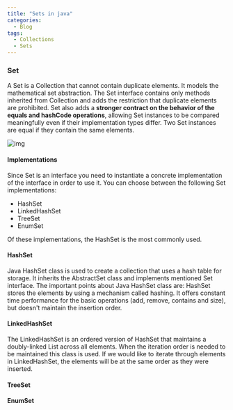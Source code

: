 ```yaml
---
title: "Sets in java"
categories:
  - Blog
tags:
  - Collections
  - Sets
---
```


### Set

A Set is a Collection that cannot contain duplicate elements. 
It models the mathematical set abstraction. 
The Set interface contains only methods inherited from Collection and adds the restriction that duplicate elements are prohibited. 
Set also adds a **stronger contract on the behavior of the equals and hashCode operations**, allowing Set instances to be compared meaningfully even if their implementation types differ. 
Two Set instances are equal if they contain the same elements.


![img]({{site.url}}/assets/blog_images/2021-11-06-sets-in-java/java-set-implementation.png)

#### Implementations

Since Set is an interface you need to instantiate a concrete implementation of the interface in order to use it. You can choose between the following Set implementations: 

* HashSet
* LinkedHashSet
* TreeSet
* EnumSet

Of these implementations, the HashSet is the most commonly used.

#### HashSet

Java HashSet class is used to create a collection that uses a hash table for storage. It inherits the AbstractSet class and implements mentioned Set interface. 
The important points about Java HashSet class are: HashSet stores the elements by using a mechanism called hashing.
It offers constant time performance for the basic operations (add, remove, contains and size), but doesn't maintain the insertion order.


#### LinkedHashSet
The LinkedHashSet is an ordered version of HashSet that maintains a doubly-linked List across all elements. When the iteration order is needed to be maintained this class is used. 
If we would like to iterate through elements in LinkedHashSet, the elements will be at the same order as they were inserted.

#### TreeSet 


#### EnumSet









